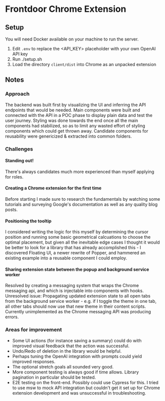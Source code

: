 # Frontdoor Chrome Extension

## Setup

You will need Docker available on your machine to run the server.

1. Edit `.env` to replace the <API_KEY> placeholder with your own OpenAI API key
2. Run ./setup.sh
3. Load the directory `client/dist` into Chrome as an unpacked extension


## Notes

### Approach
The backend was built first by visualizing the UI and inferring the API endpoints that would be needed.
Main components were built and connected with the API in a POC phase to display plain data and test the user journey.
Styling was done towards the end once all the main components had stabilized, so as to limit any wasted effort of styling components which could get thrown away.
Candidate components for reusability were genericized & extracted into common folders.


### Challenges

#### Standing out!
There's always candidates much more experienced than myself applying for roles.

#### Creating a Chrome extension for the first time
Before starting I made sure to research the fundamentals by watching some tutorials and surveying Google's documentation as well as any quality blog posts.


#### Positioning the tooltip
I considered writing the logic for this myself by determining the cursor position and running some basic geometrical calcuations to choose the optimal placement, but given all the inevitable edge cases I thought it would be better to look for a library that has already accomplished this - I discovered Floating UI, a newer rewrite of Popper, and hammered an existing example into a reusable component I could employ.


#### Sharing extension state between the popup and background service worker
Resolved by creating a messaging system that wraps the Chrome messaging api, and which is injectable into components with hooks.
Unresolved issue: Propagating updated extension state to all open tabs from the background service worker - e.g. if I toggle the theme in one tab, all other tabs should now use that new theme in their content scripts. Currently unimplemented as the Chrome messaging API was producing errors.


### Areas for improvement
* Some UI actions (for instance saving a summary) could do with improved visual feedback that the action was successful.  
* Undo/Redo of deletion in the library would be helpful.  
* Perhaps tuning the OpenAI integration with prompts could yield improved responses.
* The optional stretch goals all sounded very good.  
* More component testing is always good if time allows. Library pagination in particular should be tested.  
* E2E testing on the front-end. Possibly could use Cypress for this. I tried to use msw to mock API integration but couldn't get it set up for Chrome extension development and was unsuccessful in troubleshooting.
